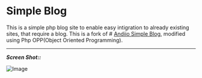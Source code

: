 # Simple Blog
This is a simple php blog site to enable easy intigration to already existing sites, that require a blog. This is a fork of # [Andiio Simple Blog](https://github.com/andiio/blog.git), modified using Php OPP(Object Oriented Programming).

<hr>

***Screen Shot::***

![Image](https://raw.github.com/andiio/blog/master/img/blog-screenshot.png)
